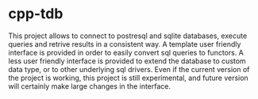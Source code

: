 # cpp-tdb
  This project allows to connect to postresql and sqlite databases, execute queries and retrive results in a consistent way. A template user friendly interface is provided in order to easily convert sql queries to functors. A less user friendly interface is provided to extend the database to custom data type, or to other underlying sql drivers.  Even if the current version of the project is working, this project is still experimental, and future version will certainly make large changes in the interface.
